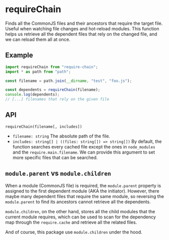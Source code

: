 # requireChain

Finds all the CommonJS files and their ancestors that require the target file.
Useful when watching file changes and hot-reload modules. This function helps
us retrieve all the dependent files that rely on the changed file, and we can
reload them all at once.

## Example

```js
import requireChain from "require-chain";
import * as path from "path";

const filename = path.join(__dirname, "test", "foo.js");

const dependents = requireChain(filename);
console.log(dependents);
// [...] filenames that rely on the given file
```

## API

`requireChain(filename[, includes])`

- `filename: string` The absolute path of the file.
- `includes: string[] | ((files: string[]) => string[])` By default, the
    function searches every cached file except the ones in `node_modules` and
    the `require.main.filename`. We can provide this argument to set more
    specific files that can be searched.

## `module.parent` vs `module.children`

When a module (CommonJS file) is required, the `module.parent` property is
assigned to the first dependent module (AKA the initiator). However, there maybe
many dependent files that require the same module, so reversing the
`module.parent` to find its ancestors cannot retrieve all the dependents.

`module.children`, on the other hand, stores all the child modules that the
current module requires, which can be used to scan for the dependency map
through the `require.cache` and retrieve all the related files.

And of course, this package use `module.children` under the hood.

